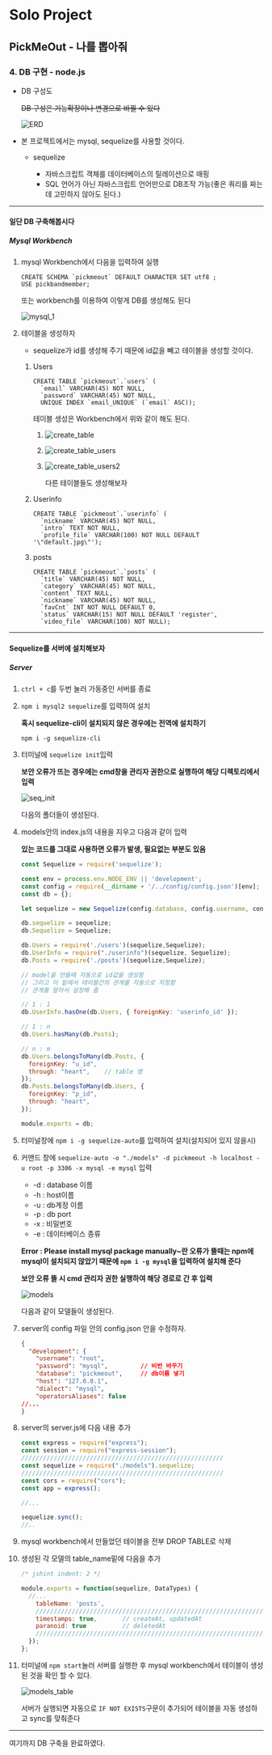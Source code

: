 # Solo Project 

## PickMeOut - 나를 뽑아줘

### 4. DB 구현 - node.js

* DB 구성도 

  ~~DB 구성은 기능확장이나 변경으로 바뀔 수 있다~~

  ![ERD](https://user-images.githubusercontent.com/20276476/75952130-3656aa00-5ef1-11ea-8126-374fbd4672f1.png)

  

* 본 프로젝트에서는 mysql, sequelize를 사용할 것이다.

  * sequelize

    * 자바스크립트 객체를 데이터베이스의 릴레이션으로 매핑
    * SQL 언어가 아닌 자바스크립트 언어만으로 DB조작 가능(좋은 쿼리를 짜는데 고민하지 않아도 된다.)

    

*****

#### 일단 DB 구축해봅시다

##### Mysql Workbench

1. mysql Workbench에서 다음을 입력하여 실행

   ```mysql
   CREATE SCHEMA `pickmeout` DEFAULT CHARACTER SET utf8 ;
   USE pickbandmember;
   ```

   또는 workbench를 이용하여 이렇게 DB를 생성해도 된다

   ![mysql_1](https://user-images.githubusercontent.com/20276476/75855715-35ad0d80-5e36-11ea-820a-822b5b26e5f8.png)

   

2. 테이블을 생성하자

   * sequelize가 id를 생성해 주기 때문에 id값을 빼고 테이블을 생성할 것이다.

   1. Users

      ```mysql
      CREATE TABLE `pickmeout`.`users` (
        `email` VARCHAR(45) NOT NULL,
        `password` VARCHAR(45) NOT NULL,
        UNIQUE INDEX `email_UNIQUE` (`email` ASC));
      ```

      테이블 생성은 Workbench에서 위와 같이 해도 된다.

      1. ![create_table](https://user-images.githubusercontent.com/20276476/75855945-a94f1a80-5e36-11ea-9d82-c9c65ac8a731.png)

      

      2. ![create_table_users](https://user-images.githubusercontent.com/20276476/75856195-2ed2ca80-5e37-11ea-8510-e493b2ce887a.png)

         

      3. ![create_table_users2](https://user-images.githubusercontent.com/20276476/75856275-59248800-5e37-11ea-9903-f3c7251b1d25.png)

         다른 테이블들도 생성해보자

      

   2. Userinfo

      ```mysql
      CREATE TABLE `pickmeout`.`userinfo` (
        `nickname` VARCHAR(45) NOT NULL,
        `intro` TEXT NOT NULL,
        `profile_file` VARCHAR(100) NOT NULL DEFAULT '\"default.jpg\"');
      ```

      

   3. posts

      ```mysql
      CREATE TABLE `pickmeout`.`posts` (
        `title` VARCHAR(45) NOT NULL,
        `category` VARCHAR(45) NOT NULL,
        `content` TEXT NULL,
        `nickname` VARCHAR(45) NOT NULL,
        `favCnt` INT NOT NULL DEFAULT 0,
        `status` VARCHAR(15) NOT NULL DEFAULT 'register',
        `video_file` VARCHAR(100) NOT NULL);
      ```



*****

#### Sequelize를 서버에 설치해보자

##### Server

1. `ctrl + c`를 두번 눌러 가동중인 서버를 종료

   

2. `npm i mysql2 sequelize`를 입력하여 설치

   **혹시 sequelize-cli이 설치되지 않은 경우에는 전역에 설치하기**

   `npm i -g sequelize-cli`

   

3. 터미널에 `sequelize init`입력

   **보안 오류가 뜨는 경우에는 cmd창을 관리자 권한으로 실행하여 해당 디렉토리에서 입력**

   ![seq_init](https://user-images.githubusercontent.com/20276476/75123299-8bbcdb00-56e9-11ea-9c46-2e9d4ec3de01.png)

   다음의 폴더들이 생성된다.

   

4. models안의 index.js의 내용을 지우고 다음과 같이 입력

   **있는 코드를 그대로 사용하면 오류가 발생, 필요없는 부분도 있음**

   ```javascript
   const Sequelize = require('sequelize');
   
   const env = process.env.NODE_ENV || 'development';
   const config = require(__dirname + '/../config/config.json')[env];
   const db = {};
   
   let sequelize = new Sequelize(config.database, config.username, config.password, config);
   
   db.sequelize = sequelize;
   db.Sequelize = Sequelize;
   
   db.Users = require('./users')(sequelize,Sequelize);
   db.UserInfo = require("./userinfo")(sequelize, Sequelize);
   db.Posts = require('./posts')(sequelize,Sequelize);
   
   // model을 만들때 자동으로 id값을 생성함
   // 그리고 이 밑에서 테이블간의 관계를 자동으로 지정함
   // 관계를 알아서 설정해 줌
   
   // 1 : 1
   db.UserInfo.hasOne(db.Users, { foreignKey: 'userinfo_id' });   
   
   // 1 : n
   db.Users.hasMany(db.Posts);     
   
   // n : m
   db.Users.belongsToMany(db.Posts, {
     foreignKey: "u_id",
     through: "heart",    // table 명
   });
   db.Posts.belongsToMany(db.Users, {
     foreignKey: "p_id",
     through: "heart",
   });
   
   module.exports = db;
   ```
   

   
5. 터미널창에 `npm i -g sequelize-auto`를 입력하여 설치(설치되어 있지 않을시)

   

6. 커맨드 창에 `sequelize-auto -o "./models" -d pickmeout -h localhost -u root -p 3306 -x mysql -e mysql` 입력

   * -d : database 이름
   * -h : host이름
   * -u : db계정 이름
   * -p : db port
   * -x : 비밀번호
   * -e : 데이터베이스 종류

   **Error : Please install mysql package manually~란 오류가 뜰때는 npm에 mysql이 설치되지 않았기 때문에 `npm i -g mysql`을 입력하여 설치해 준다**

   

   **보안 오류 뜰 시 cmd 관리자 권한 실행하여 해당 경로로 간 후 입력**

   ![models](https://user-images.githubusercontent.com/20276476/75859150-d7375d80-5e3c-11ea-8802-d5edc9616148.png)

   다음과 같이 모델들이 생성된다.

   

7. server의 config 파일 안의 config.json 안을 수정하자.

   ```json
   {
     "development": {
       "username": "root",
       "password": "mysql",			// 비번 바꾸기
       "database": "pickmeout",		// db이름 넣기
       "host": "127.0.0.1",
       "dialect": "mysql",
       "operatorsAliases": false
   //...
   }
   ```

   

8. server의 server.js에 다음 내용 추가

   ```javascript
   const express = require("express");
   const session = require("express-session");
   ////////////////////////////////////////////////////////
   const sequelize = require("./models").sequelize;
   ////////////////////////////////////////////////////////
   const cors = require("cors");
   const app = express();
   
   //...
   
   sequelize.sync();
   //..
   ```

   

9. mysql workbench에서 만들었던 테이블을 전부 DROP TABLE로 삭제

   

10. 생성된 각 모델의 table_name밑에 다음을 추가

    ```javascript
    /* jshint indent: 2 */
    
    module.exports = function(sequelize, DataTypes) {
      //...
        tableName: 'posts',
        ///////////////////////////////////////////////////////////////
        timestamps: true,		// createAt, updatedAt
        paranoid: true          // deletedAt
        ///////////////////////////////////////////////////////////////
      });
    };
    
    ```

    

11. 터미널에 `npm start`눌러 서버를 실행한 후 mysql workbench에서 테이블이 생성된 것을 확인 할 수 있다.

    ![models_table](https://user-images.githubusercontent.com/20276476/75859656-bc191d80-5e3d-11ea-838d-3b27b5e85320.png)

    서버가 실행되면 자동으로 `IF NOT EXISTS`구문이 추가되어 테이블을 자동 생성하고 sync를 맞춰준다

    

*****



여기까지 DB 구축을 완료하였다.



